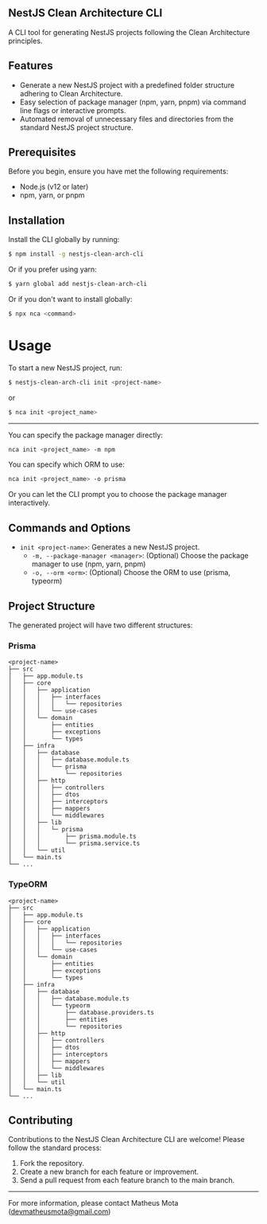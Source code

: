 ## NestJS Clean Architecture CLI

A CLI tool for generating NestJS projects following the Clean Architecture principles.

## Features

- Generate a new NestJS project with a predefined folder structure adhering to Clean Architecture. 
- Easy selection of package manager (npm, yarn, pnpm) via command line flags or interactive prompts.
- Automated removal of unnecessary files and directories from the standard NestJS project structure.

## Prerequisites

Before you begin, ensure you have met the following requirements:

- Node.js (v12 or later)
- npm, yarn, or pnpm

## Installation

Install the CLI globally by running:

```bash
$ npm install -g nestjs-clean-arch-cli
```

Or if you prefer using yarn:
```bash
$ yarn global add nestjs-clean-arch-cli
```

Or if you don't want to install globally:
```bash
$ npx nca <command>
```

# Usage

To start a new NestJS project, run:
```bash
$ nestjs-clean-arch-cli init <project-name>
```

or 

```bash
$ nca init <project_name>
```
---
You can specify the package manager directly:
```bash
nca init <project_name> -m npm
```

You can specify which ORM to use:
```bash
nca init <project_name> -o prisma
```

Or you can let the CLI prompt you to choose the package manager interactively.

## Commands and Options
- `init <project-name>`: Generates a new NestJS project.
  - `-m, --package-manager <manager>`: (Optional) Choose the package manager to use (npm, yarn, pnpm)
  - `-o, --orm <orm>`: (Optional) Choose the ORM to use (prisma, typeorm)

## Project Structure
The generated project will have two different structures:

### Prisma
```arduino
<project-name>
├── src
│   ├── app.module.ts
│   ├── core
│   │   ├── application
│   │   │   ├── interfaces
│   │   │   │   └── repositories
│   │   │   └── use-cases
│   │   └── domain
│   │       ├── entities
│   │       ├── exceptions
│   │       └── types
│   ├── infra
│   │   ├── database
│   │   │   ├── database.module.ts
│   │   │   └── prisma
│   │   │       └── repositories
│   │   ├── http
│   │   │   ├── controllers
│   │   │   ├── dtos
│   │   │   ├── interceptors
│   │   │   ├── mappers
│   │   │   └── middlewares
│   │   ├── lib
│   │   │   └─ prisma
│   │   │       ├── prisma.module.ts
│   │   │       └── prisma.service.ts
│   │   └── util
│   └── main.ts
└── ...
```

### TypeORM
```arduino
<project-name>
├── src
│   ├── app.module.ts
│   ├── core
│   │   ├── application
│   │   │   ├── interfaces
│   │   │   │   └── repositories
│   │   │   └── use-cases
│   │   └── domain
│   │       ├── entities
│   │       ├── exceptions
│   │       └── types
│   ├── infra
│   │   ├── database
│   │   │   ├── database.module.ts
│   │   │   └── typeorm
│   │   │       ├── database.providers.ts
│   │   │       ├── entities
│   │   │       └── repositories
│   │   ├── http
│   │   │   ├── controllers
│   │   │   ├── dtos
│   │   │   ├── interceptors
│   │   │   ├── mappers
│   │   │   └── middlewares
│   │   ├── lib
│   │   └── util
│   └── main.ts
└── ...
```

## Contributing

Contributions to the NestJS Clean Architecture CLI are welcome! Please follow the standard process:

1. Fork the repository.
2. Create a new branch for each feature or improvement.
3. Send a pull request from each feature branch to the main branch.

---

For more information, please contact Matheus Mota (devmatheusmota@gmail.com)

